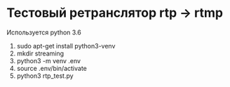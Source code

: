 # Тестовый ретранслятор rtp -> rtmp

Используется python 3.6
1. sudo apt-get install python3-venv
1. mkdir streaming
1. python3 -m venv .env
1. source .env/bin/activate
1. python3 rtp_test.py